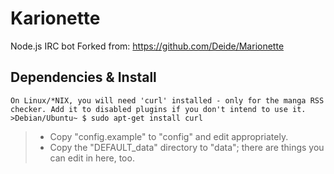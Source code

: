 # Karionette
Node.js IRC bot
Forked from: https://github.com/Deide/Marionette

## Dependencies & Install
```
On Linux/*NIX, you will need 'curl' installed - only for the manga RSS checker. Add it to disabled plugins if you don't intend to use it.
>Debian/Ubuntu~ $ sudo apt-get install curl
```

> * Copy "config.example" to "config" and edit appropriately.
> * Copy the "DEFAULT_data" directory to "data"; there are things you can edit in here, too.

